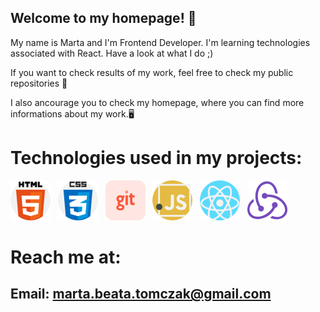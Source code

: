 ## Welcome to my homepage! 👋

My name is Marta and I'm Frontend Developer.
I'm learning technologies associated with React. Have a look at what I do ;)

If you want to check results of my work, feel free to check my public repositories 🔎

I also ancourage you to check my homepage, where you can find more informations about my work.🖥️


# Technologies used in my projects:

[![](./images/html.png)](#)&nbsp;&nbsp;
[![](./images/css.png)](#)&nbsp;&nbsp;
[![git](./images/git.png)](#)&nbsp;&nbsp;
[![JavaScript](./images/javascript.png)](#)&nbsp;&nbsp;
[![React](./images/react.png)](#)&nbsp;&nbsp;
[![Redux](./images/redux.png)](#)&nbsp;&nbsp;

# Reach me at:
## Email: marta.beata.tomczak@gmail.com
